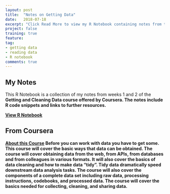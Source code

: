 ```yaml
---
layout: post
title:  "Notes on Getting Data"
date:   2018-07-18
excerpt: "Click Read More to view my R Notebook containing notes from the <b>Getting and Cleaning Data Coursera Course</b> that is part of the Data Science Specialization, offered by John's Hopkins University"
project: false
training: true
feature: 
tag:
- getting data
- reading data
- R notebook
comments: true
---
```


## My Notes
This R Notebook is a collection of my notes from weeks 1 and 2 of the <b>Getting and Cleaning Data</c> course offered by Coursera.  The notes include R code snippets and links to further resources.

<div markdown="0"><a href="http://juliemocko.com/notebooks/getting-data/" class="btn btn-info">View R Notebook</a></div> 

## From Coursera
<a href = "https://www.coursera.org/learn/data-cleaning/home/info" class="btn btn-info"><b>About this Course</b></a>
Before you can work with data you have to get some. This course will cover the basic ways that data can be obtained. The course will cover obtaining data from the web, from APIs, from databases and from colleagues in various formats. It will also cover the basics of data cleaning and how to make data “tidy”. Tidy data dramatically speed downstream data analysis tasks. The course will also cover the components of a complete data set including raw data, processing instructions, codebooks, and processed data. The course will cover the basics needed for collecting, cleaning, and sharing data.  





